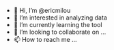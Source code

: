 - 👋 Hi, I’m @ericmilou
- 👀 I’m interested in analyzing data 
- 🌱 I’m currently learning the tool
- 💞️ I’m looking to collaborate on ...
- 📫 How to reach me ...

<!---
ericmilou/ericmilou is a ✨ special ✨ repository because its `README.md` (this file) appears on your GitHub profile.
You can click the Preview link to take a look at your changes.
--->
